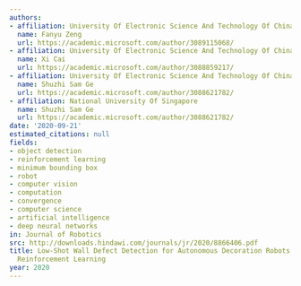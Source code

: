 ```yaml
---
authors:
- affiliation: University Of Electronic Science And Technology Of China
  name: Fanyu Zeng
  url: https://academic.microsoft.com/author/3089115068/
- affiliation: University Of Electronic Science And Technology Of China
  name: Xi Cai
  url: https://academic.microsoft.com/author/3088859217/
- affiliation: University Of Electronic Science And Technology Of China
  name: Shuzhi Sam Ge
  url: https://academic.microsoft.com/author/3088621782/
- affiliation: National University Of Singapore
  name: Shuzhi Sam Ge
  url: https://academic.microsoft.com/author/3088621782/
date: '2020-09-21'
estimated_citations: null
fields:
- object detection
- reinforcement learning
- minimum bounding box
- robot
- computer vision
- computation
- convergence
- computer science
- artificial intelligence
- deep neural networks
in: Journal of Robotics
src: http://downloads.hindawi.com/journals/jr/2020/8866406.pdf
title: Low-Shot Wall Defect Detection for Autonomous Decoration Robots Using Deep
  Reinforcement Learning
year: 2020
---
```


